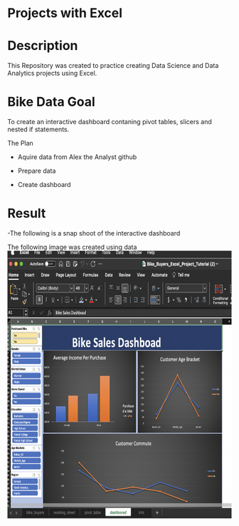# Projects with Excel
# Description 
This Repository was created to practice creating Data Science and Data Analytics projects using Excel.
# Bike Data Goal
To create an interactive dashboard contaning pivot tables, slicers and nested if statements.

The Plan
* Aquire data from Alex the Analyst github

* Prepare data

* Create dashboard

# Result 
-The following is a snap shoot of the interactive dashboard

The following image was created using data
<img src="https://github.com/Yvette-Ibarra/excel_dashboards_n_more/blob/main/src/bike_dashboard_screenshot.png?raw=true" height="600" width="600" title="Bike dashboard">
